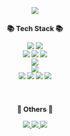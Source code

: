 <div align=center>
	<img src="https://capsule-render.vercel.app/api?type=waving&color=A3DCBE&height=200&section=header&text=Yeonwoo's%20Github&fontSize=90" />	
</div>
<div align=center>
	<h3>📚 Tech Stack 📚</h3>
	
</div>
<div align="center">
    <img src="https://img.shields.io/badge/Java-007396?style=flat&logo=Conda-Forge&logoColor=white" /> 
    <img src="https://img.shields.io/badge/Spring-6DB33F?style=flat&logo=Spring&logoColor=white" /> <br>
  <img src="https://img.shields.io/badge/Spring%20Boot-6DB33F?style=flat&logo=springboot&logoColor=white" />
  <img src="https://img.shields.io/badge/Spring%20Data%20JPA-6DB33F?style=flat-square&logo=spring&logoColor=white" />
    <img src="https://img.shields.io/badge/Spring%20Security-6DB33F?style=flat&logo=springsecurity&logoColor=white" /> <br>
    <img src="https://img.shields.io/badge/Querydsl-FF6B00?style=flat&logo=qualcomm&logoColor=white" />  <br>
<img src="https://img.shields.io/badge/AWS-232F3E?style=flat-square&logo=amazonaws&logoColor=white"/>  <br>
  <img src="https://img.shields.io/badge/EC2-FF9900?style=flat-square&logo=amazonec2&logoColor=white" /> 
<img src="https://img.shields.io/badge/Linux-FCC624?style=flat&logo=Linux&logoColor=white" />
<img src="https://img.shields.io/badge/RDS-527FFF?style=flat-square&logo=amazonrds&logoColor=white" />
<img src="https://img.shields.io/badge/MySQL-4479A1?style=flat-square&logo=mysql&logoColor=white"  />

  
</div>
<br>

<br>
<div align=center>
	<h3>🎨 Others 🎨</h3>
</div>
<div align=center>
  	<a href="https://heathered-creek-b2a.notion.site/Backend-Developer-d2ab5916eb4f4240a5aa95f010aa0e06?pvs=4">
		<img src="https://img.shields.io/badge/Notion-000000?style=flat&logo=Notion&logoColor=white" />
	</a>
	<a href="https://heathered-creek-b2a.notion.site/MoovDa-Portfolio-58d29fb7fd764b989b81488c46aa2f4f?pvs=4">
		<img src="https://img.shields.io/badge/Portfolio-FF3633?style=flat&logo=Micro.blog&logoColor=white" />
	</a>
	<a href="ppupy1209@naver.com">
		<img src="https://img.shields.io/badge/Mail-30B980?style=flat&logo=Gmail&logoColor=white" />
	</a>

</div>
